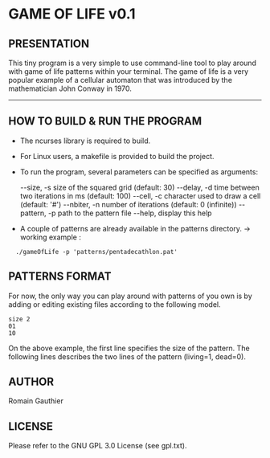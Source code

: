 # GAME OF LIFE v0.1

## PRESENTATION

This tiny program is a very simple to use command-line tool to play around with
game of life patterns within your terminal. The game of life is a very popular
example of a cellular automaton that was introduced by the mathematician John
Conway in 1970.

-------------------------------------------------------------------------------
## HOW TO BUILD & RUN THE PROGRAM

* The ncurses library is required to build.

* For Linux users, a makefile is provided to build the project.

* To run the program, several parameters can be specified as arguments:

   --size,    -s size of the squared grid (default: 30)
   --delay,   -d time between two iterations in ms (default: 100)
   --cell,    -c character used to draw a cell (default: '#')
   --nbiter,  -n number of iterations (default: 0 (infinite))
   --pattern, -p path to the pattern file
   --help,       display this help

* A couple of patterns are already available in the patterns directory.
  -> working example :
```
  ./gameOfLife -p 'patterns/pentadecathlon.pat'
```

## PATTERNS FORMAT

For now, the only way you can play around with patterns of you own is by adding
or editing existing files according to the following model.

```
size 2
01
10
```

On the above example, the first line specifies the size of the pattern. The
following lines describes the two lines of the pattern (living=1, dead=0).

## AUTHOR

Romain Gauthier

## LICENSE

Please refer to the GNU GPL 3.0 License (see gpl.txt).
